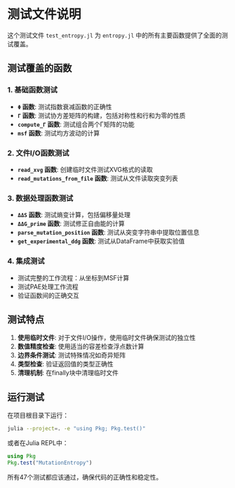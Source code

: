 # 测试文件说明

这个测试文件 `test_entropy.jl` 为 `entropy.jl` 中的所有主要函数提供了全面的测试覆盖。

## 测试覆盖的函数

### 1. 基础函数测试
- **`Φ` 函数**: 测试指数衰减函数的正确性
- **`Γ` 函数**: 测试协方差矩阵的构建，包括对称性和行和为零的性质
- **`compute_Γ` 函数**: 测试组合两个Γ矩阵的功能
- **`msf` 函数**: 测试均方波动的计算

### 2. 文件I/O函数测试
- **`read_xvg` 函数**: 创建临时文件测试XVG格式的读取
- **`read_mutations_from_file` 函数**: 测试从文件读取突变列表

### 3. 数据处理函数测试
- **`ΔΔS` 函数**: 测试熵变计算，包括偏移量处理
- **`ΔΔG_prime` 函数**: 测试修正自由能的计算
- **`parse_mutation_position` 函数**: 测试从突变字符串中提取位置信息
- **`get_experimental_ddg` 函数**: 测试从DataFrame中获取实验值

### 4. 集成测试
- 测试完整的工作流程：从坐标到MSF计算
- 测试PAE处理工作流程
- 验证函数间的正确交互

## 测试特点

1. **使用临时文件**: 对于文件I/O操作，使用临时文件确保测试的独立性
2. **数值精度检查**: 使用适当的容差检查浮点数计算
3. **边界条件测试**: 测试特殊情况如奇异矩阵
4. **类型检查**: 验证返回值的类型正确性
5. **清理机制**: 在finally块中清理临时文件

## 运行测试

在项目根目录下运行：

```bash
julia --project=. -e "using Pkg; Pkg.test()"
```

或者在Julia REPL中：

```julia
using Pkg
Pkg.test("MutationEntropy")
```

所有47个测试都应该通过，确保代码的正确性和稳定性。
